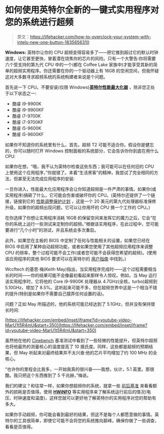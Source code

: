 # 如何使用英特尔全新的一键式实用程序对您的系统进行超频

> 原文：<https://lifehacker.com/how-to-overclock-your-system-with-intels-new-one-button-1835656310>

**Windows:** 英特尔让你的 CPU 超频变得容易多了——把它推到超过它的默认时钟速度，让它甚至更快，冒着潜在烧焦你的芯片的风险。只有一个大警告:你将需要六个受支持的第九代 CPU 中的一个(都在 Coffee Lake 家族中)才能享受其新的简单的超频实用程序。你还需要在你的一个驱动器上有 16GB 的空闲空间，但我怀疑这对大多数寻求超频系统的系统构建者来说是个问题。



首先说一下 CPU。不要安装(仅限 Windows)[**英特尔性能最大化器**](https://www.intel.com/content/www/us/en/products/docs/processors/core/performance-maximizer.html) ，除非您正处于以下状态之一:

*   酷睿 i9-9900K
*   酷睿 i9-9900KF
*   酷睿 i7-9700K
*   酷睿 i7-9700KF
*   酷睿 i5-9600K
*   酷睿 i5-9600KF

如果你不知道你的系统里有什么，首先，超频 T2 可能不适合你。假设你是健忘的，你可以随时打开 Windows 控制面板的系统部分，它会告诉你你到底在用什么 CPU:

如果你在想，“哦，我不认为英特尔检查这些东西；我可能可以在任何旧的 CPU 上使用这个应用程序，”你就错了。本着“生活黑客”的精神，我尝试了完全相同的方法，但甚至无法完成应用程序的安装:

一旦你进入，性能最大化应用程序会让你知道超频是一件严肃的事情。如果你(或实用程序)搞砸了什么，它可能会伤害或破坏你的 CPU。(英特尔还提供了一个链接，链接到它的 [性能调整保护计划](https://click.intel.com/tuningplan/) ，这是一个 20 美元的第九代处理器标准保修升级，如果你的超频出现问题，它可以让你用坏的 CPU 换一个工作的 CPU。)

在你选择了你想让实用程序消耗 16GB 的保留空间来发挥它的魔力之后，它会“在你的系统上运行一些测试来定制你的超频。”根据该实用程序，在此过程中，您可能要进行“几个小时”的测试，并且系统会多次重启。

此外，如果您在主板的 BIOS 中定制了任何与性能相关的设置，如果您已经在 BIOS 中启用了某种自动超频功能，或者如果您使用了其他超频应用程序来调整 CPU 的频率，整个过程可能不会工作(或者您可能不会获得您希望的超频)。(使用该应用程序的其他 BIOS 要求可以在英特尔的 [用户指南](https://downloadmirror.intel.com/28772/eng/Intel(R)_Performance_Maximizer_1.0.1_User_Guide.pdf) 中找到。)

Wccftech 的基思·梅(Keith May)指出，当实用程序完成时——这个过程需要相当长的时间——你的结果可能不会像最初看起来那样令人惊叹。例如，当 May 运行该实用程序时，它将他的 Core i9-9900K 处理器从 4.7GHz(全核，turbo)超频到 5.10GHz，增加了 8.5%。这听起来可能不多，但在超频世界中这是一个相当不错的提升(特别是如果你不需要自己摆弄任何设置的话)。

问题？正如 May 所描述的，他的系统可能已经达到了 5.1GHz，但并没有保持很长时间:

 [https://lifehacker.com/embed/inset/iframe?id=youtube-video-MarU1t5R4mU&start=350](https://lifehacker.com/embed/inset/iframe?id=youtube-video-MarU1t5R4mU&start=350) 

虽然他在他的 [Cinebench](https://www.maxon.net/en/products/cinebench-r20-overview/) 基准测试中看到了一些轻微的性能提升，但英特尔超频也将他最热的测量核心的温度提高了 10 摄氏度。同样，这些都是超频的预期结果，但 May 听起来对最终结果并不太兴奋:他的芯片平均增加了约 100 MHz 的全核心。

“也许你的里程会比我多，一开始我真的很兴奋——我想，伙计，5.1 英里。那很酷。我只把这个东西推到了 5 千兆赫，”梅说。

我们的建议？和往常一样，如果你想超频你的系统，就拿一些 [前后基准](https://lifehacker.com/how-to-create-a-portable-version-of-cinebench-r20-1833201374) 来看看额外的损耗是否值得。使用 [**HWiNFO**](https://www.hwinfo.com/download/) 等实用程序来了解系统运行前后的情况(电压、时钟速度和温度)，这样您就可以更好地了解英特尔的实用程序对您的帮助有多大。

如果你手动超频，你可能会看到最好的结果，但这不是每个人都愿意做的事情。英特尔的工具很简单，即使它可能不会将您的系统推向巅峰。确保你做了一些调查，看看是否值得。